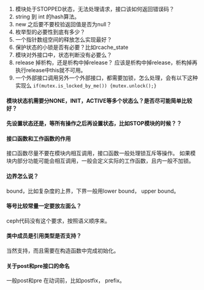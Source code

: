 1. 模块处于STOPPED状态，无法处理请求，接口该如何返回错误码？
1. string 到 int 的hash算法。
1. new 之后要不要校验返回值是否为null？
1. 枚举型的必要性到底有多少？
1. 一个指针数组空间的释放怎么实现最好？
1. 保护状态的小锁是否有必要？比如rcache_state
1. 模块对外接口中，状态判断没有必要么？
1. release 掉析构，还是析构中掉release？ 应该是析构中掉release，析构掉再执行release中this就不可用。
1. 一个外部接口调用另外一个外部接口，都需要加锁，怎么处理，会有以下这种实现么
```if(mutex.is_locked_by_me()) {mutex.unlock();} ```

#### 模块状态机需要分NONE，INIT，ACTIVE等多个状态么？是否尽可能简单比较好？

#### 先设置状态还是，等所有操作之后再设置状态，比如STOP模块的时候？？

#### 接口函数和工作函数的作用
接口函数尽量不要在模块内相互调用，接口函数一般处理锁互斥等操作。
如果模块内部分功能可能会相互调用，一般会定义实际的工作函数，且内一般不加锁。

#### 边界怎么说？
bound，比如复杂度的上界，下界一般用lower bound， upper bound。

#### 等号比较常量一定要放左面么？
ceph代码没有这个要求，按照语义顺序来。

#### 类中成员是引用类型是否支持？
当然支持，而且需要在构造函数中完成初始化。

#### 关于post和pre接口的命名
一般post和pre 在动词前，比如postfix， prefix。
